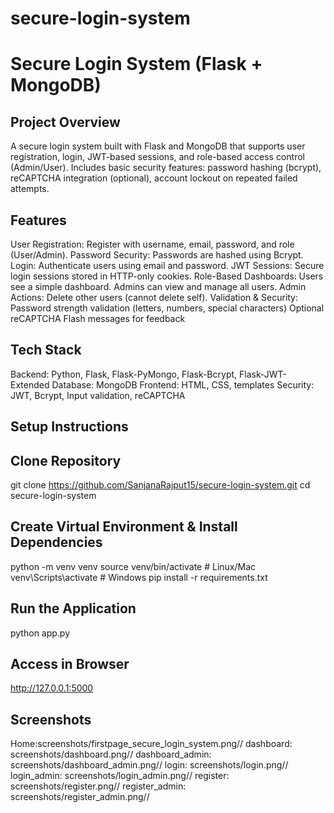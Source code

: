# secure-login-system
# Secure Login System (Flask + MongoDB)

## Project Overview
A secure login system built with Flask and MongoDB that supports user registration, login, JWT-based sessions, and role-based access control (Admin/User). Includes basic security features: password hashing (bcrypt), reCAPTCHA integration (optional), account lockout on repeated failed attempts.

## Features

User Registration: Register with username, email, password, and role (User/Admin).
Password Security: Passwords are hashed using Bcrypt.
Login: Authenticate users using email and password.
JWT Sessions: Secure login sessions stored in HTTP-only cookies.
Role-Based Dashboards:
Users see a simple dashboard.
Admins can view and manage all users.
Admin Actions: Delete other users (cannot delete self).
Validation & Security:
Password strength validation (letters, numbers, special characters)
Optional reCAPTCHA
Flash messages for feedback

## Tech Stack

Backend: Python, Flask, Flask-PyMongo, Flask-Bcrypt, Flask-JWT-Extended
Database: MongoDB
Frontend: HTML, CSS,  templates
Security: JWT, Bcrypt, Input validation, reCAPTCHA


## Setup Instructions

## Clone Repository

git clone https://github.com/SanjanaRajput15/secure-login-system.git
cd secure-login-system

## Create Virtual Environment & Install Dependencies

python -m venv venv
source venv/bin/activate       # Linux/Mac
venv\Scripts\activate          # Windows
pip install -r requirements.txt

## Run the Application
python app.py


## Access in Browser

http://127.0.0.1:5000

## Screenshots
Home:screenshots/firstpage_secure_login_system.png//
dashboard: screenshots/dashboard.png//
dashboard_admin: screenshots/dashboard_admin.png//
login: screenshots/login.png//
login_admin: screenshots/login_admin.png//
register: screenshots/register.png//
register_admin: screenshots/register_admin.png//
 
